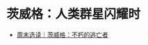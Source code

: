 <link href="../../css/style.css" rel="stylesheet" type="text/css" />

# 茨威格：人类群星闪耀时

+ [周末选读｜茨威格：不朽的逃亡者](周末选读/茨威格：不朽的逃亡者.md)

<div class="p">
